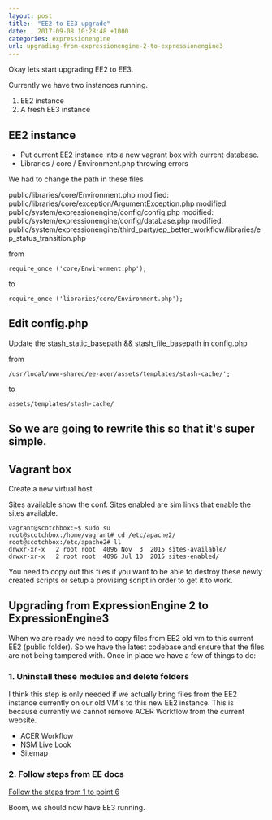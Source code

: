 ```yaml
---
layout: post
title:  "EE2 to EE3 upgrade"
date:   2017-09-08 10:28:48 +1000
categories: expressionengine
url: upgrading-from-expressionengine-2-to-expressionengine3
---
```


Okay lets start upgrading EE2 to EE3.

Currently we have two instances running.

1. EE2 instance
2. A fresh EE3 instance

## EE2 instance

- Put current EE2 instance into a new vagrant box with current database.
- Libraries / core / Environment.php throwing errors

We had to change the path in these files

public/libraries/core/Environment.php
modified:   public/libraries/core/exception/ArgumentException.php
modified:   public/system/expressionengine/config/config.php
modified:   public/system/expressionengine/config/database.php
modified:   public/system/expressionengine/third_party/ep_better_workflow/libraries/ep_status_transition.php

from

```
require_once ('core/Environment.php');
```
to

```
require_once ('libraries/core/Environment.php');
```

## Edit config.php

Update the stash_static_basepath && stash_file_basepath in config.php

from

```
/usr/local/www-shared/ee-acer/assets/templates/stash-cache/';
```

to

```
assets/templates/stash-cache/
```


## So we are going to rewrite this so that it's super simple.

## Vagrant box

Create a new virtual host.

Sites available show the conf.
Sites enabled are sim links that enable the sites available.

```
vagrant@scotchbox:~$ sudo su
root@scotchbox:/home/vagrant# cd /etc/apache2/
root@scotchbox:/etc/apache2# ll
drwxr-xr-x   2 root root  4096 Nov  3  2015 sites-available/
drwxr-xr-x   2 root root  4096 Jul 10  2015 sites-enabled/
```

You need to copy out this files if you want to be able to destroy these newly created scripts or setup a provising script in order to get it to work.

## Upgrading from ExpressionEngine 2 to ExpressionEngine3

When we are ready we need to copy files from EE2 old vm to this current EE2 (public folder). So we have the latest codebase and ensure that the files are not being tampered with. Once in place we have a few of things to do:

### 1. Uninstall these modules and delete folders

I think this step is only needed if we actually bring files from the EE2 instance currently on our old VM's to this new EE2 instance. This is because currently we cannot remove ACER Workflow from the current website.

- ACER Workflow
- NSM Live Look
- Sitemap

### 2. Follow steps from EE docs

[Follow the steps from 1 to point 6][ee2-upgrade]

Boom, we should now have EE3 running.

[ee2-upgrade]: https://docs.expressionengine.com/latest/installation/upgrade_from_2.x.html
[ee-conversion]:   https://docs.expressionengine.com/latest/development/conversion/index.html
[ee3-addon-setup]: https://docs.expressionengine.com/latest/development/addon_setup_php_file.html
[ee3-co-styles]: https://docs.expressionengine.com/latest/development/cp_styles/index.html
